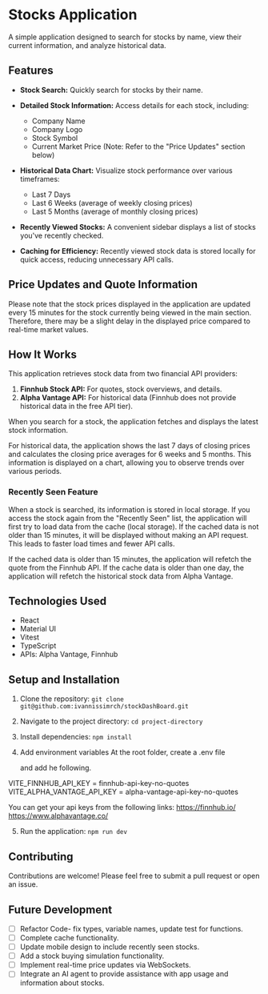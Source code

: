 # Stocks Application

A simple application designed to search for stocks by name, view their current information, and analyze historical data.

## Features

- **Stock Search:** Quickly search for stocks by their name.
- **Detailed Stock Information:** Access details for each stock, including:
  - Company Name
  - Company Logo
  - Stock Symbol
  - Current Market Price (Note: Refer to the "Price Updates" section below)
- **Historical Data Chart:** Visualize stock performance over various timeframes:

  - Last 7 Days
  - Last 6 Weeks (average of weekly closing prices)
  - Last 5 Months (average of monthly closing prices)

- **Recently Viewed Stocks:** A convenient sidebar displays a list of stocks you've recently checked.

- **Caching for Efficiency:** Recently viewed stock data is stored locally for quick access, reducing unnecessary API calls.

## Price Updates and Quote Information

Please note that the stock prices displayed in the application are updated every 15 minutes for the stock currently being viewed in the main section. Therefore, there may be a slight delay in the displayed price compared to real-time market values.

## How It Works

This application retrieves stock data from two financial API providers:

1. **Finnhub Stock API:** For quotes, stock overviews, and details.
2. **Alpha Vantage API:** For historical data (Finnhub does not provide historical data in the free API tier).

When you search for a stock, the application fetches and displays the latest stock information.

For historical data, the application shows the last 7 days of closing prices and calculates the closing price averages for 6 weeks and 5 months. This information is displayed on a chart, allowing you to observe trends over various periods.

### Recently Seen Feature

When a stock is searched, its information is stored in local storage. If you access the stock again from the "Recently Seen" list, the application will first try to load data from the cache (local storage). If the cached data is not older than 15 minutes, it will be displayed without making an API request. This leads to faster load times and fewer API calls.

If the cached data is older than 15 minutes, the application will refetch the quote from the Finnhub API.
If the cache data is older than one day, the application will refetch the historical stock data from Alpha Vantage.

## Technologies Used

- React
- Material UI
- Vitest
- TypeScript
- APIs: Alpha Vantage, Finnhub

## Setup and Installation

1. Clone the repository: `git clone git@github.com:ivannissimrch/stockDashBoard.git`
2. Navigate to the project directory: `cd project-directory`
3. Install dependencies: `npm install`
4. Add environment variables
   At the root folder, create a .env file

   and add he following.

VITE_FINNHUB_API_KEY = finnhub-api-key-no-quotes
VITE_ALPHA_VANTAGE_API_KEY = alpha-vantage-api-key-no-quotes

You can get your api keys from the following links:
https://finnhub.io/
https://www.alphavantage.co/

5. Run the application: `npm run dev`

## Contributing

Contributions are welcome! Please feel free to submit a pull request or open an issue.

## Future Development

- [ ] Refactor Code- fix types, variable names, update test for functions.
- [ ] Complete cache functionality.
- [ ] Update mobile design to include recently seen stocks.
- [ ] Add a stock buying simulation functionality.
- [ ] Implement real-time price updates via WebSockets.
- [ ] Integrate an AI agent to provide assistance with app usage and information about stocks.
